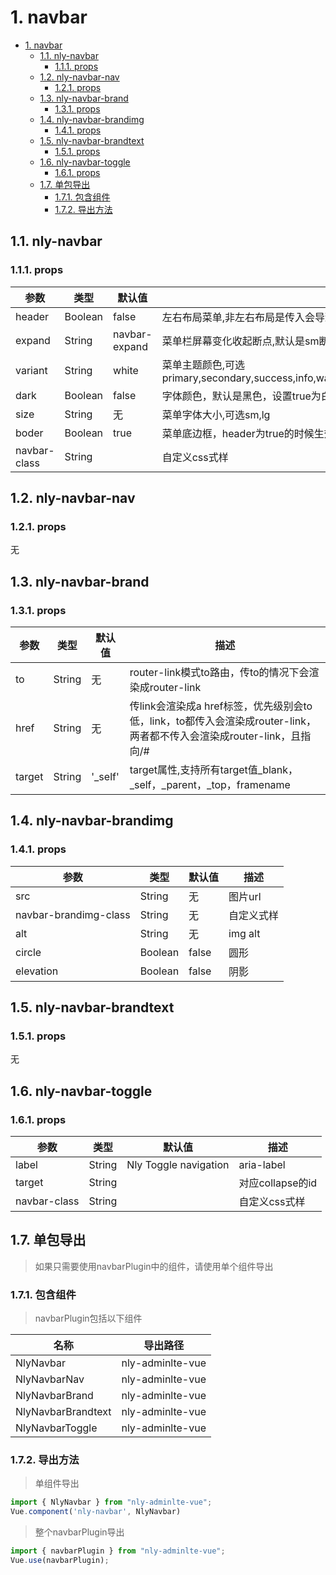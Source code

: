 # 1. navbar
<!-- TOC -->

- [1. navbar](#1-navbar)
    - [1.1. nly-navbar](#11-nly-navbar)
        - [1.1.1. props](#111-props)
    - [1.2. nly-navbar-nav](#12-nly-navbar-nav)
        - [1.2.1. props](#121-props)
    - [1.3. nly-navbar-brand](#13-nly-navbar-brand)
        - [1.3.1. props](#131-props)
    - [1.4. nly-navbar-brandimg](#14-nly-navbar-brandimg)
        - [1.4.1. props](#141-props)
    - [1.5. nly-navbar-brandtext](#15-nly-navbar-brandtext)
        - [1.5.1. props](#151-props)
    - [1.6. nly-navbar-toggle](#16-nly-navbar-toggle)
        - [1.6.1. props](#161-props)
    - [1.7. 单包导出](#17-单包导出)
        - [1.7.1. 包含组件](#171-包含组件)
        - [1.7.2. 导出方法](#172-导出方法)

<!-- /TOC -->
## 1.1. nly-navbar

### 1.1.1. props

参数 | 类型 |  默认值 | 描述
-|-|-|-
header | Boolean | false | 左右布局菜单,非左右布局是传入会导致左侧右移,请配合nly-container-wrapper一起用
expand | String | navbar-expand | 菜单栏屏幕变化收起断点,默认是sm断点,可选xl,lg,md,sm,no
variant | String | white | 菜单主题颜色,可选primary,secondary,success,info,warning,danger,lightblue,navy,olive,lime,fuchsia,maroon,blue,indigo,purple,pink,red,orange,yellow,green,teal,cyan,white,gray,graydark
dark | Boolean | false | 字体颜色，默认是黑色，设置true为白色
size | String | 无 | 菜单字体大小,可选sm,lg
boder | Boolean | true | 菜单底边框，header为true的时候生效
navbar-class | String | | 自定义css式样

## 1.2. nly-navbar-nav

### 1.2.1. props

无

## 1.3. nly-navbar-brand

### 1.3.1. props

参数 | 类型 |  默认值 | 描述
-|-|-|-
to | String | 无 | router-link模式to路由，传to的情况下会渲染成router-link
href | String | 无 | 传link会渲染成a href标签，优先级别会to低，link，to都传入会渲染成router-link，两者都不传入会渲染成router-link，且指向/#
target | String | '_self' | target属性,支持所有target值_blank，_self，_parent，_top，framename


## 1.4. nly-navbar-brandimg

### 1.4.1. props

参数 | 类型 |  默认值 | 描述
-|-|-|-
src | String | 无 | 图片url
navbar-brandimg-class | String | 无 | 自定义式样
alt | String | 无 | img alt
circle | Boolean | false | 圆形
elevation | Boolean | false | 阴影

## 1.5. nly-navbar-brandtext

### 1.5.1. props

无

## 1.6. nly-navbar-toggle

### 1.6.1. props

参数 | 类型 |  默认值 | 描述
-|-|-|-
label | String | Nly Toggle navigation | aria-label
target | String |  | 对应collapse的id
navbar-class | String | | 自定义css式样

## 1.7. 单包导出

> 如果只需要使用navbarPlugin中的组件，请使用单个组件导出

### 1.7.1. 包含组件

> navbarPlugin包括以下组件

名称 | 导出路径
-|-
NlyNavbar | nly-adminlte-vue
NlyNavbarNav | nly-adminlte-vue
NlyNavbarBrand | nly-adminlte-vue
NlyNavbarBrandtext | nly-adminlte-vue
NlyNavbarToggle | nly-adminlte-vue

### 1.7.2. 导出方法

> 单组件导出

```js
import { NlyNavbar } from "nly-adminlte-vue";
Vue.component('nly-navbar', NlyNavbar)
```

> 整个navbarPlugin导出

```js
import { navbarPlugin } from "nly-adminlte-vue";
Vue.use(navbarPlugin);
```